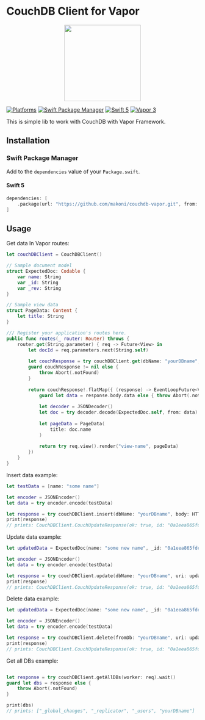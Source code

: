 # CouchDB Client for Vapor

<p align="center">
	<a href="https://github.com/makoni/couchdb-vapor">
        <img src="https://arm1.ru/img/uploaded/images/CouchDBVapor.png" height="200">
    </a>
</p>

[![Platforms](https://img.shields.io/badge/platforms-macOS%2010.13%20|%20Ubuntu%2016.04%20LTS-ff0000.svg?style=flat)](https://github.com/makoni/couchdb-vapor)
[![Swift Package Manager](https://img.shields.io/badge/SPM-compatible-4BC51D.svg?style=flat)](https://swift.org/package-manager/)
[![Swift 5](https://img.shields.io/badge/swift-5.0-orange.svg?style=flat)](http://swift.org)
[![Vapor 3](https://img.shields.io/badge/vapor-3.0-blue.svg?style=flat)](https://vapor.codes)



This is simple lib to work with CouchDB with Vapor Framework.

## Installation

### Swift Package Manager

Add to the `dependencies` value of your `Package.swift`.

#### Swift 5

```swift
dependencies: [
	.package(url: "https://github.com/makoni/couchdb-vapor.git", from: "0.0.4"),
]
```

## Usage

Get data In Vapor routes:

```swift
let couchDBClient = CouchDBClient()

// Sample document model
struct ExpectedDoc: Codable {
	var name: String
	var _id: String
	var _rev: String
}

// Sample view data
struct PageData: Content {
	let title: String
}

/// Register your application's routes here.
public func routes(_ router: Router) throws {
	router.get(String.parameter) { req -> Future<View> in
		let docId = req.parameters.next(String.self)
		
		let couchResponse = try couchDBClient.get(dbName: "yourDBname", uri: docId, worker: req)
		guard couchResponse != nil else {
			throw Abort(.notFound)
		}
		
		return couchResponse!.flatMap({ (response) -> EventLoopFuture<View> in
			guard let data = response.body.data else { throw Abort(.notFound) }
		
			let decoder = JSONDecoder()
			let doc = try decoder.decode(ExpectedDoc.self, from: data)
		
			let pageData = PageData(
				title: doc.name
			)
		
			return try req.view().render("view-name", pageData)
		})
	}
}
```

Insert data example:

```swift
let testData = [name: "some name"]

let encoder = JSONEncoder()
let data = try encoder.encode(testData)

let response = try couchDBClient.insert(dbName: "yourDBname", body: HTTPBody(data: data), worker: req)?.wait()
print(response)
// prints: CouchDBClient.CouchUpdateResponse(ok: true, id: "0a1eea865fdec7a00afb96685001c7be", rev: "1-e6bde9e60844ba5648cc61b446f9f4b3"))
```

Update data example:

```swift
let updatedData = ExpectedDoc(name: "some new name", _id: "0a1eea865fdec7a00afb96685001c7be", _rev: "1-e6bde9e60844ba5648cc61b446f9f4b3")

let encoder = JSONEncoder()
let data = try encoder.encode(testData)

let response = try couchDBClient.update(dbName: "yourDBname", uri: updatedData._id, body: HTTPBody(data: data), worker: req)?.wait()
print(response)
// prints: CouchDBClient.CouchUpdateResponse(ok: true, id: "0a1eea865fdec7a00afb96685001c7be", rev: "1-e6bde9e60844ba5648cc61b446f9f4b4"))
```

Delete data example:

```swift
let updatedData = ExpectedDoc(name: "some new name", _id: "0a1eea865fdec7a00afb96685001c7be", _rev: "1-e6bde9e60844ba5648cc61b446f9f4b4")

let encoder = JSONEncoder()
let data = try encoder.encode(testData)

let response = try couchDBClient.delete(fromDb: "yourDBname", uri: updatedData._id, rev: updatedData._rev, worker: req)?.wait()
print(response)
// prints: CouchDBClient.CouchUpdateResponse(ok: true, id: "0a1eea865fdec7a00afb96685001c7be", rev: "1-e6bde9e60844ba5648cc61b446f9f4b5"))
```

Get all DBs example:

```swift

let response = try couchDBClient.getAllDBs(worker: req).wait()
guard let dbs = response else {
	throw Abort(.notFound)
}

print(dbs)
// prints: ["_global_changes", "_replicator", "_users", "yourDBname"]
```
